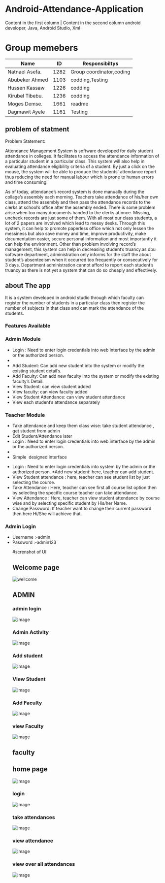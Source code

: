 # Android-Attendance-Application

Content in the first column | Content in the second column
android developer, Java, Android Studio, Xml ·
# Group memebers
 
 Name | ID | Responsibiltys
------------ | ------------- | -------------
Natnael Asefa.   | 1282    | Group coordinator,coding
Abubeker Ahmed   |    1103 |codding,Testing
Hussen Kassaw    |  1226   |codding
Kirubel Tibebu.  |  1236   |codding
Moges Demse.     | 1661    |readme
Dagmawit Ayele   | 1161    | Testing

 
 
 ## problem of statment
 Problem Statement:

Attendance Management System is software developed for daily student attendance in colleges. It facilitates to access the attendance information of a particular student in a particular class. This system will also help in evaluating attendance eligibility criteria of a student. By just a click on the mouse, the system will be able to produce the students' attendance report thus reducing the need for manual labour which is prone to human errors and time consuming.



As of today, attendance’s record system  is done manually during the collage’s assembly each morning. Teachers take attendance of his/her own class, attend the assembly and then pass the attendance records to the clerks at school’s office after the assembly ended. There is some problem arise when too many documents handed to the clerks at once. Missing, uncheck records are just some of them. With all most our class students, a lot of 2 papers are involved which lead to messy desks. Through this system, it can help to promote paperless office which not only lessen the messiness but also save money and time, improve productivity, make documentation easier, secure personal information and most importantly it can help the environment. Other than problem involving record’s management, this system can help in decreasing student’s truancy.as dbu software department, administration only informs for the staff the about student’s absenteeism when it occurred too frequently or consecutively for 3 days. Department administration cannot afford to report each student’s truancy as there is not yet a system that can do so cheaply and effectively. 

 
## about The app
It is a system developed in android studio through which
faculty can register the number of students in a particular
class then register the number of subjects in that class and can mark the attendance of the students.

### Features Available
<h3>Admin Module</h3>
<ul>
<li> Login : Need to enter login credentials into web interface by the admin or the authorized person.<li>
 	<li>Add Student:   Can add new student into the system or modify the existing student detail’s.</li>
 	<li>Add Faculty: Can add new faculty into the system or modify the existing faculty’s Detail.</li>
 	<li>View Student: can view student added</li>
 	<li>View faculty: can view faculty added</li>
 	<li>View Student Attendance: can view student attendance</li>
 	<li>View each student’s attendance separately</li>
</ul>
<h3>Teacher Module</h3>
<ul>
 	<li>Take attendance and keep them class wise: take student attendance , get student from admin</li>
 	<li>Edit Student/Attendance later</li>
<li> Login : Need to enter login credentials into web interface by the admin or the authorized person.<li>
 	<li>Simple  designed interface</li>
</ul>

* Login : Need to enter login credentials into system by the admin or the authorized person.
*Add new student: here, teacher can add student.
* View Student attendance : here, teacher can see student list by just selecting the course.
* 	Take Attendance : Here, teacher can see first all course list option then by selecting the specific course teacher can take attendance.
* View Attendance : Here, teacher can view student attendance by course wise and by selecting specific student by His/her Name. 
* Change Password:  If teacher want to change their current password then here Hi/She will achieve that.



<h3>Admin Login</h3>
<ul>
 	<li>Username :-admin</li>
 	<li>Password :-admin123</li>
 
 #screnshot of UI
 ## Welcome page
![wellcome](https://user-images.githubusercontent.com/34947939/104813542-d15f2680-581a-11eb-8b80-362febe5b948.jpg)
## ADMIN
### admin login
![image](https://user-images.githubusercontent.com/34947939/104813627-62ce9880-581b-11eb-856f-6ad9c1f1172f.png)
 
 ### Admin Activity
 ![image](https://user-images.githubusercontent.com/34947939/104813642-7f6ad080-581b-11eb-89e4-879a9f4ae7a0.png)
 
### Add student
![image](https://user-images.githubusercontent.com/34947939/104813669-b04b0580-581b-11eb-81d5-2c27935b9394.png)

### View Student
![image](https://user-images.githubusercontent.com/34947939/104813688-d53f7880-581b-11eb-9efc-4275ebe9d444.png)

### Add Faculty
![image](https://user-images.githubusercontent.com/34947939/104813822-a07ff100-581c-11eb-8e87-d93a1377f1bd.png)
### view Faculty
![image](https://user-images.githubusercontent.com/34947939/104813742-28193000-581c-11eb-9003-b46e83e3e4aa.png)
 ## faculty
 ## home page
 ![image](https://user-images.githubusercontent.com/34947939/104814023-b641e600-581d-11eb-8467-36c88576bf8f.png)
 ### login
 ![image](https://user-images.githubusercontent.com/34947939/104813968-6c590000-581d-11eb-959e-8d0341449b8d.png)
 ### take attendances
 
![image](https://user-images.githubusercontent.com/34947939/104814043-d376b480-581d-11eb-8cac-cb54a1295170.png)
### view attendance

![image](https://user-images.githubusercontent.com/34947939/104814062-f5703700-581d-11eb-81ff-8b6ba59c639c.png)

### view over all attendances
![image](https://user-images.githubusercontent.com/34947939/104814095-0f117e80-581e-11eb-8616-0b02166fa084.png)

